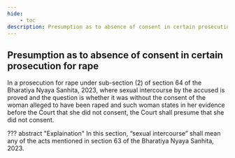 ```yaml
---
hide:
    - toc
description: Presumption as to absence of consent in certain prosecution for rape
---
```


## Presumption as to absence of consent in certain prosecution for rape

In a prosecution for rape under sub-section (2) of section 64 of the Bharatiya Nyaya Sanhita, 2023, where sexual intercourse by the accused is proved and the question is whether it was without the consent of the woman alleged to have been raped and such woman states in her evidence before the Court that she did not consent, the Court shall presume that she did not consent.

??? abstract "Explaination"
    In this section, “sexual intercourse” shall mean any of the acts mentioned in section 63 of the Bharatiya Nyaya Sanhita, 2023.

